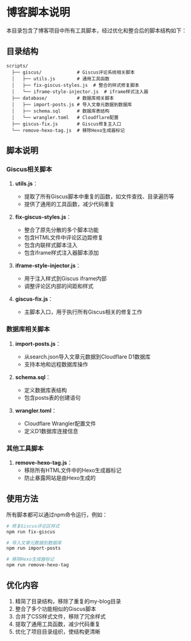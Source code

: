 # 博客脚本说明

本目录包含了博客项目中所有工具脚本，经过优化和整合后的脚本结构如下：

## 目录结构

```
scripts/
  ├── giscus/             # Giscus评论系统相关脚本
  │   ├── utils.js        # 通用工具函数
  │   ├── fix-giscus-styles.js  # 整合的样式修复脚本
  │   └── iframe-style-injector.js  # iframe样式注入器
  ├── database/           # 数据库相关脚本
  │   ├── import-posts.js # 导入文章元数据到数据库
  │   ├── schema.sql      # 数据库表结构
  │   └── wrangler.toml   # Cloudflare配置
  ├── giscus-fix.js       # Giscus修复主入口
  └── remove-hexo-tag.js  # 移除Hexo生成器标记
```

## 脚本说明

### Giscus相关脚本

1. **utils.js**：
   - 提取了所有Giscus脚本中重复的函数，如文件查找、目录遍历等
   - 提供了通用的工具函数，减少代码重复

2. **fix-giscus-styles.js**：
   - 整合了原先分散的多个脚本功能
   - 包含HTML文件中评论区边距修复
   - 包含内联样式脚本注入
   - 包含iframe样式注入器脚本添加

3. **iframe-style-injector.js**：
   - 用于注入样式到Giscus iframe内部
   - 调整评论区内部的间距和样式

4. **giscus-fix.js**：
   - 主脚本入口，用于执行所有Giscus相关的修复工作

### 数据库相关脚本

1. **import-posts.js**：
   - 从search.json导入文章元数据到Cloudflare D1数据库
   - 支持本地和远程数据库操作

2. **schema.sql**：
   - 定义数据库表结构
   - 包含posts表的创建语句

3. **wrangler.toml**：
   - Cloudflare Wrangler配置文件
   - 定义D1数据库连接信息

### 其他工具脚本

1. **remove-hexo-tag.js**：
   - 移除所有HTML文件中的Hexo生成器标记
   - 防止暴露网站是由Hexo生成的

## 使用方法

所有脚本都可以通过npm命令运行，例如：

```bash
# 修复Giscus评论区样式
npm run fix-giscus

# 导入文章元数据到数据库
npm run import-posts

# 移除Hexo生成器标记
npm run remove-hexo-tag
```

## 优化内容

1. 精简了目录结构，移除了重复的my-blog目录
2. 整合了多个功能相似的Giscus脚本
3. 合并了CSS样式文件，移除了冗余样式
4. 提取了通用工具函数，减少代码重复
5. 优化了项目目录组织，使结构更清晰 